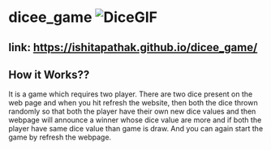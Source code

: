 # dicee_game ![DiceGIF](https://user-images.githubusercontent.com/75848598/206893263-1d0e0558-5d52-4a26-a941-8584698039ac.gif)

## link: https://ishitapathak.github.io/dicee_game/

## How it Works??
It is a game which requires two player. There are two dice present on the web page and when you hit refresh the website, then both the dice thrown randomly so that both the player have their own new dice values and then webpage will announce a winner whose dice value are more and if both the player have same dice value than game is draw. And you can again start the game by refresh the webpage.
